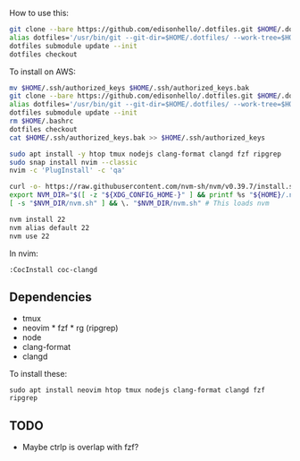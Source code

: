 How to use this:

```bash
git clone --bare https://github.com/edisonhello/.dotfiles.git $HOME/.dotfiles
alias dotfiles='/usr/bin/git --git-dir=$HOME/.dotfiles/ --work-tree=$HOME'
dotfiles submodule update --init
dotfiles checkout
```

To install on AWS:

```bash
mv $HOME/.ssh/authorized_keys $HOME/.ssh/authorized_keys.bak
git clone --bare https://github.com/edisonhello/.dotfiles.git $HOME/.dotfiles
alias dotfiles='/usr/bin/git --git-dir=$HOME/.dotfiles/ --work-tree=$HOME'
dotfiles submodule update --init
rm $HOME/.bashrc
dotfiles checkout
cat $HOME/.ssh/authorized_keys.bak >> $HOME/.ssh/authorized_keys

sudo apt install -y htop tmux nodejs clang-format clangd fzf ripgrep
sudo snap install nvim --classic
nvim -c 'PlugInstall' -c 'qa'

curl -o- https://raw.githubusercontent.com/nvm-sh/nvm/v0.39.7/install.sh | bash
export NVM_DIR="$([ -z "${XDG_CONFIG_HOME-}" ] && printf %s "${HOME}/.nvm" || printf %s "${XDG_CONFIG_HOME}/nvm")"
[ -s "$NVM_DIR/nvm.sh" ] && \. "$NVM_DIR/nvm.sh" # This loads nvm

nvm install 22
nvm alias default 22
nvm use 22
```

In nvim:

```
:CocInstall coc-clangd
```

## Dependencies

* tmux
* neovim
        * fzf
                * rg (ripgrep)
* node
* clang-format
* clangd

To install these:

```
sudo apt install neovim htop tmux nodejs clang-format clangd fzf ripgrep
```

## TODO

* Maybe ctrlp is overlap with fzf?
